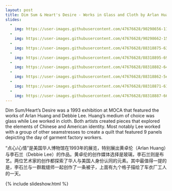 ```yaml
---
layout: post
title: Dim Sum & Heart's Desire - Works in Glass and Cloth by Arlan Huang and Debbie Lee, 1993
slides:
  -
    img: https://user-images.githubusercontent.com/47676628/90298656-11337380-de61-11ea-97e1-1c96ca79101e.jpg
  -
    img: https://user-images.githubusercontent.com/47676628/90298662-155f9100-de61-11ea-8da6-bfb7f145e47a.jpg
  -
    img: https://user-images.githubusercontent.com/47676628/88318875-63152d80-cce9-11ea-8fe3-8814f58f6b95.jpg
  -
    img: https://user-images.githubusercontent.com/47676628/88318895-690b0e80-cce9-11ea-8aef-7066011e2276.jpg
  -
    img: https://user-images.githubusercontent.com/47676628/88318882-64def100-cce9-11ea-875e-84d3374928eb.jpg
  -
    img: https://user-images.githubusercontent.com/47676628/88318862-5ee91000-cce9-11ea-8600-53d2c127d099.jpg
  -
    img: https://user-images.githubusercontent.com/47676628/88318871-61e40080-cce9-11ea-89a9-0c07974e2add.jpg
  -
    img: https://user-images.githubusercontent.com/47676628/88318887-66a8b480-cce9-11ea-8fbd-2e3a3407240d.jpg
---    
```


Dim Sum/Heart’s Desire was a 1993 exhibition at MOCA that featured the works of Arlan Huang and Debbie Lee.  Huang’s medium of choice was glass while Lee worked in cloth.  Both artists created pieces that explored the elements of Chinese and American identity.  Most notably Lee worked with a group of other seamstresses to create a quilt that featured 9 panels depicting the day of garment factory workers.  

“点心/心情”是美国华人博物馆在1993年的展览，特别展出黄卓伦（Arlan Huang）与李石兰（Debbie Lee）的作品。黄卓伦的创作媒体选择是玻璃，李石兰则是布艺。两位艺术家的创作都探索了华人与美国人身份认同的元素。其中最值得一提的是，李石兰与一群裁缝师一起创作了一条被子，上面有九个格子描绘了车衣厂工人的一天。

{% include slideshow.html %}


